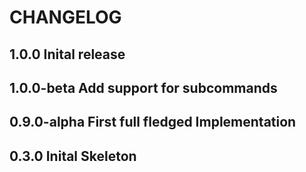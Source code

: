 # CHANGELOG
## 1.0.0 Inital release

## 1.0.0-beta Add support for subcommands

## 0.9.0-alpha First full fledged Implementation

## 0.3.0 Inital Skeleton
